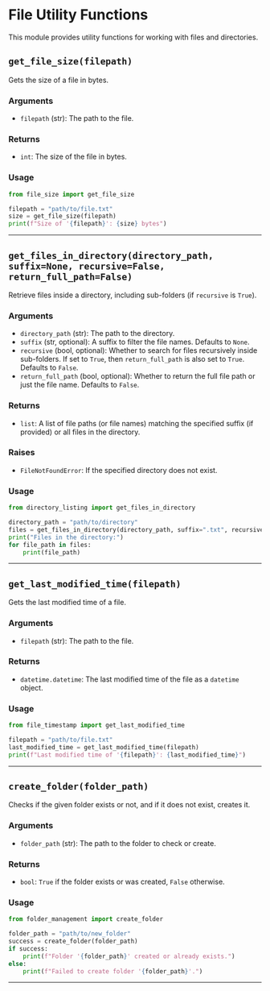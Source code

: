 # File Utility Functions

This module provides utility functions for working with files and directories.

## `get_file_size(filepath)`

Gets the size of a file in bytes.

### Arguments
- `filepath` (str): The path to the file.

### Returns
- `int`: The size of the file in bytes.

### Usage
```python
from file_size import get_file_size

filepath = "path/to/file.txt"
size = get_file_size(filepath)
print(f"Size of '{filepath}': {size} bytes")
```

---

## `get_files_in_directory(directory_path, suffix=None, recursive=False, return_full_path=False)`

Retrieve files inside a directory, including sub-folders (if `recursive` is `True`).

### Arguments
- `directory_path` (str): The path to the directory.
- `suffix` (str, optional): A suffix to filter the file names. Defaults to `None`.
- `recursive` (bool, optional): Whether to search for files recursively inside sub-folders. If set to `True`, then `return_full_path` is also set to `True`. Defaults to `False`.
- `return_full_path` (bool, optional): Whether to return the full file path or just the file name. Defaults to `False`.

### Returns
- `list`: A list of file paths (or file names) matching the specified suffix (if provided) or all files in the directory.

### Raises
- `FileNotFoundError`: If the specified directory does not exist.

### Usage
```python
from directory_listing import get_files_in_directory

directory_path = "path/to/directory"
files = get_files_in_directory(directory_path, suffix=".txt", recursive=True, return_full_path=True)
print("Files in the directory:")
for file_path in files:
    print(file_path)

```

---

## `get_last_modified_time(filepath)`

Gets the last modified time of a file.

### Arguments
- `filepath` (str): The path to the file.

### Returns
- `datetime.datetime`: The last modified time of the file as a `datetime` object.

### Usage
```python
from file_timestamp import get_last_modified_time

filepath = "path/to/file.txt"
last_modified_time = get_last_modified_time(filepath)
print(f"Last modified time of '{filepath}': {last_modified_time}")
```

---

## `create_folder(folder_path)`

Checks if the given folder exists or not, and if it does not exist, creates it.

### Arguments
- `folder_path` (str): The path to the folder to check or create.

### Returns
- `bool`: `True` if the folder exists or was created, `False` otherwise.

### Usage
```python
from folder_management import create_folder

folder_path = "path/to/new_folder"
success = create_folder(folder_path)
if success:
    print(f"Folder '{folder_path}' created or already exists.")
else:
    print(f"Failed to create folder '{folder_path}'.")
```

---
